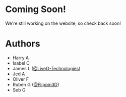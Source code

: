 # Coming Soon!
We're still working on the website, so check back soon!

# Authors
* Harry A
* Isabel C
* James L ([@LiveG-Technologies](https://github.com/LiveG-Technologies))
* Jed A
* Oliver F
* Ruben G ([@Flippin3D](https://github.com/Flippin3D))
* Seb G